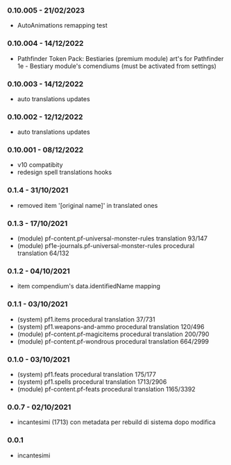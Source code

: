 ### 0.10.005 - 21/02/2023
- AutoAnimations remapping test
### 0.10.004 - 14/12/2022
- Pathfinder Token Pack: Bestiaries (premium module) art's for Pathfinder 1e - Bestiary module's comendiums (must be activated from settings)

### 0.10.003 - 14/12/2022
- auto translations updates

### 0.10.002 - 12/12/2022
- auto translations updates

### 0.10.001 - 08/12/2022
- v10 compatibity
- redesign spell translations hooks
  
### 0.1.4 - 31/10/2021
- removed item '[original name]' in translated ones
  
### 0.1.3 - 17/10/2021
- (module) pf-content.pf-universal-monster-rules translation 93/147
- (module) pf1e-journals.pf-universal-monster-rules procedural translation 64/132
  
### 0.1.2 - 04/10/2021
- item compendium's data.identifiedName mapping
  
### 0.1.1 - 03/10/2021
- (system) pf1.items procedural translation 37/731
- (system) pf1.weapons-and-ammo procedural translation 120/496
- (module) pf-content.pf-magicitems procedural translation 200/790
- (module) pf-content.pf-wondrous procedural translation 664/2999
  
### 0.1.0 - 03/10/2021
- (system) pf1.feats procedural translation 175/177
- (system) pf1.spells procedural translation 1713/2906
- (module) pf-content.pf-feats procedural translation 1165/3392
  
### 0.0.7 - 02/10/2021
- incantesimi (1713) con metadata per rebuild di sistema dopo modifica
  
### 0.0.1
- incantesimi